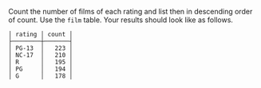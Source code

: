 
Count the number of films of each rating and list
then in descending order of count. Use the `film` table.
Your results should look like as follows.

```
│ rating │ count │
├────────┼───────┤
│ PG-13  │   223 │
│ NC-17  │   210 │
│ R      │   195 │
│ PG     │   194 │
│ G      │   178 │
```